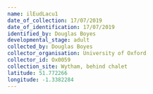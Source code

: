 ```yaml
---
name: ilEudLacu1
date_of_collection: 17/07/2019
date_of_identification: 17/07/2019
identified_by: Douglas Boyes
developmental_stage: adult
collected_by: Douglas Boyes
collector_organisation: University of Oxford
collector_id: Ox0059
collection_site: Wytham, behind chalet
latitude: 51.772266
longitude: -1.3382284
---
```

